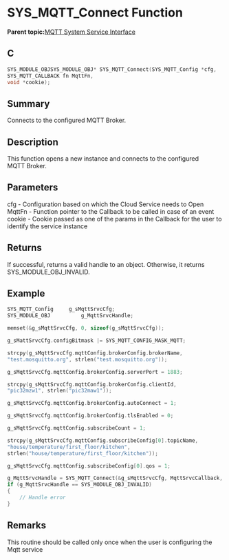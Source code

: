 # SYS\_MQTT\_Connect Function

**Parent topic:**[MQTT System Service Interface](GUID-B5FCF623-E7FF-4626-AA04-20BCC3916E44.md)

## C

```c
SYS_MODULE_OBJSYS_MODULE_OBJ* SYS_MQTT_Connect(SYS_MQTT_Config *cfg,
SYS_MQTT_CALLBACK fn MqttFn,
void *cookie);
```

## Summary

Connects to the configured MQTT Broker.

## Description

This function opens a new instance and connects to the configured<br />MQTT Broker.

## Parameters

cfg - Configuration based on which the Cloud Service needs to Open MqttFn - Function pointer to the Callback to be called in case of an event cookie - Cookie passed as one of the params in the Callback for the user to identify the service instance

## Returns

If successful, returns a valid handle to an object. Otherwise, it returns SYS\_MODULE\_OBJ\_INVALID.

## Example

```c
SYS_MQTT_Config 	g_sMqttSrvcCfg;
SYS_MODULE_OBJ 			g_MqttSrvcHandle;

memset(&g_sMqttSrvcCfg, 0, sizeof(g_sMqttSrvcCfg));

g_sMattSrvcCfg.configBitmask |= SYS_MQTT_CONFIG_MASK_MQTT;

strcpy(g_sMqttSrvcCfg.mqttConfig.brokerConfig.brokerName,
"test.mosquitto.org", strlen("test.mosquitto.org"));

g_sMqttSrvcCfg.mqttConfig.brokerConfig.serverPort = 1883;

strcpy(g_sMqttSrvcCfg.mqttConfig.brokerConfig.clientId,
"pic32mzw1", strlen("pic32maw1"));

g_sMqttSrvcCfg.mqttConfig.brokerConfig.autoConnect = 1;

g_sMqttSrvcCfg.mqttConfig.brokerConfig.tlsEnabled = 0;

g_sMqttSrvcCfg.mqttConfig.subscribeCount = 1;

strcpy(g_sMqttSrvcCfg.mqttConfig.subscribeConfig[0].topicName,
"house/temperature/first_floor/kitchen",
strlen("house/temperature/first_floor/kitchen"));

g_sMqttSrvcCfg.mqttConfig.subscribeConfig[0].qos = 1;

g_MqttSrvcHandle = SYS_MQTT_Connect(&g_sMqttSrvcCfg, MqttSrvcCallback, 0);
if (g_MqttSrvcHandle == SYS_MODULE_OBJ_INVALID)
{
    // Handle error
}
```

## Remarks

This routine should be called only once when the user is configuring the Mqtt service

